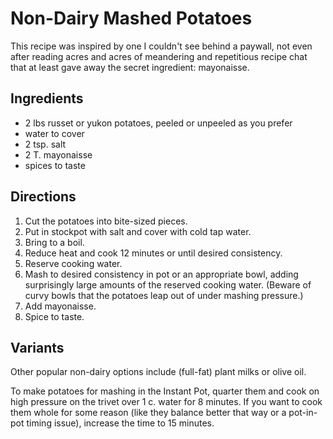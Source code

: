 [Instant Pot]: ../indices/instantPot.html

# Non-Dairy Mashed Potatoes

This recipe was inspired by one I couldn't see behind a paywall, not even after reading acres and acres of meandering and repetitious recipe chat that at least gave away the secret ingredient:  mayonaisse.

## Ingredients

* 2 lbs russet or yukon potatoes, peeled or unpeeled as you prefer
* water to cover
* 2 tsp. salt
* 2 T. mayonaisse
* spices to taste

## Directions

1. Cut the potatoes into bite-sized pieces.
2. Put in stockpot with salt and cover with cold tap water.
3. Bring to a boil.
4. Reduce heat and cook 12 minutes or until desired consistency.
5. Reserve cooking water.
6. Mash to desired consistency in pot or an appropriate bowl, adding surprisingly large amounts of the reserved cooking water.  (Beware of curvy bowls that the potatoes leap out of under mashing pressure.)
7. Add mayonaisse.
8. Spice to taste.

## Variants

Other popular non-dairy options include (full-fat) plant milks or olive oil.

To make potatoes for mashing in the Instant Pot, quarter them and cook on high pressure on the trivet over 1 c. water for 8 minutes.  If you want to cook them whole for some reason (like they balance better that way or a pot-in-pot timing issue), increase the time to 15 minutes.
